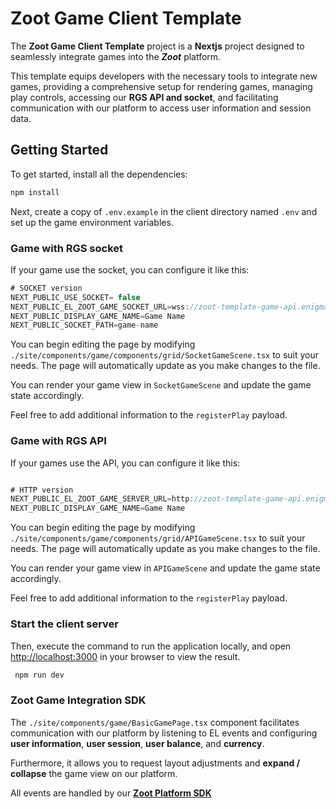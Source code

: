 # Zoot Game Client Template

The **Zoot Game Client Template** project is a **Nextjs** project designed to seamlessly integrate games into the **_Zoot_** platform.

This template equips developers with the necessary tools to integrate new games, providing a comprehensive setup for rendering games, managing play controls, accessing our **RGS API and socket**, and facilitating communication with our platform to access user information and session data.

## Getting Started

To get started, install all the dependencies:

```bash
npm install
```

Next, create a copy of `.env.example` in the client directory named `.env` and set up the game environment variables.

### Game with RGS socket

If your game use the socket, you can configure it like this:

```js
# SOCKET version
NEXT_PUBLIC_USE_SOCKET= false
NEXT_PUBLIC_EL_ZOOT_GAME_SOCKET_URL=wss://zoot-template-game-api.enigmalakecasino.com
NEXT_PUBLIC_DISPLAY_GAME_NAME=Game Name
NEXT_PUBLIC_SOCKET_PATH=game-name
```

You can begin editing the page by modifying `./site/components/game/components/grid/SocketGameScene.tsx` to suit your needs. The page will automatically update as you make changes to the file.

You can render your game view in `SocketGameScene` and update the game state accordingly.

Feel free to add additional information to the `registerPlay` payload.

### Game with RGS API

If your games use the API, you can configure it like this:

```js

# HTTP version
NEXT_PUBLIC_EL_ZOOT_GAME_SERVER_URL=http://zoot-template-game-api.enigmalakecasino.com
NEXT_PUBLIC_DISPLAY_GAME_NAME=Game Name
```

You can begin editing the page by modifying `./site/components/game/components/grid/APIGameScene.tsx` to suit your needs. The page will automatically update as you make changes to the file.

You can render your game view in `APIGameScene` and update the game state accordingly.

Feel free to add additional information to the `registerPlay` payload.

### Start the client server

Then, execute the command to run the application locally, and open [http://localhost:3000](http://localhost:3000) in your browser to view the result.

```bash
 npm run dev
```

### Zoot Game Integration SDK

The `./site/components/game/BasicGamePage.tsx` component facilitates communication with our platform by listening to EL events and configuring **user information**, **user session**, **user balance**, and **currency**.

Furthermore, it allows you to request layout adjustments and **expand / collapse** the game view on our platform.

All events are handled by our **[Zoot Platform SDK](https://www.npmjs.com/package/@enigma-lake/zoot-platform-sdk)**
